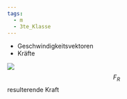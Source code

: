 ```yaml
---
tags:
  - m
  - 3te_Klasse
---
```

- Geschwindigkeitsvektoren
- Kräfte

![](Vektoren%20Wichtige%20Anwendungen%20aus%20der%20Naturwissenscahft%20und%20Technik%2027-01-2025-57.excalidraw.svg)
$$F_{R}$$
resulterende Kraft